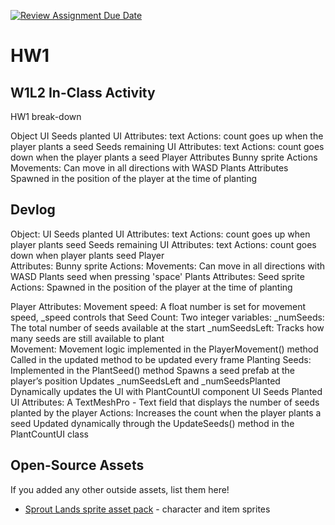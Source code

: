 [![Review Assignment Due Date](https://classroom.github.com/assets/deadline-readme-button-22041afd0340ce965d47ae6ef1cefeee28c7c493a6346c4f15d667ab976d596c.svg)](https://classroom.github.com/a/MjLLqDcN)
# HW1
## W1L2 In-Class Activity

HW1 break-down

Object
UI
Seeds planted UI
Attributes: text
Actions: count goes up when the player plants a seed
Seeds remaining UI
Attributes: text
Actions: count goes down when the player plants a seed
Player
Attributes
Bunny sprite
Actions
Movements: Can move in all directions with WASD
Plants
Attributes
Spawned in the position of the player at the time of planting

## Devlog
Object:
    UI
        Seeds planted UI
            Attributes: text
            Actions: count goes up when player plants seed
        Seeds remaining UI
            Attributes: text
            Actions: count goes down when player plants seed
    Player  
        Attributes: Bunny sprite
        Actions: 
            Movements: Can move in all directions with WASD
            Plants seed when pressing 'space'
    Plants
        Attributes: Seed sprite
        Actions: Spawned in the position of the player at the time of planting

Player
    Attributes:
        Movement speed: A float number is set for movement speed, _speed controls that
        Seed Count:
            Two integer variables:
                _numSeeds: The total number of seeds available at the start
                _numSeedsLeft: Tracks how many seeds are still available to plant  
    Movement:
        Movement logic implemented in the PlayerMovement() method
        Called in the updated method to be updated every frame
    Planting Seeds:
	    Implemented in the PlantSeed() method
	    Spawns a seed prefab at the player’s position
	    Updates _numSeedsLeft and _numSeedsPlanted
	    Dynamically updates the UI with PlantCountUI component
UI
    Seeds Planted UI
        Attributes:
            A TextMeshPro - Text field that displays the number of seeds planted by the player
        Actions:
	        Increases the count when the player plants a seed
	        Updated dynamically through the UpdateSeeds() method in the PlantCountUI class


## Open-Source Assets
If you added any other outside assets, list them here!
- [Sprout Lands sprite asset pack](https://cupnooble.itch.io/sprout-lands-asset-pack) - character and item sprites
